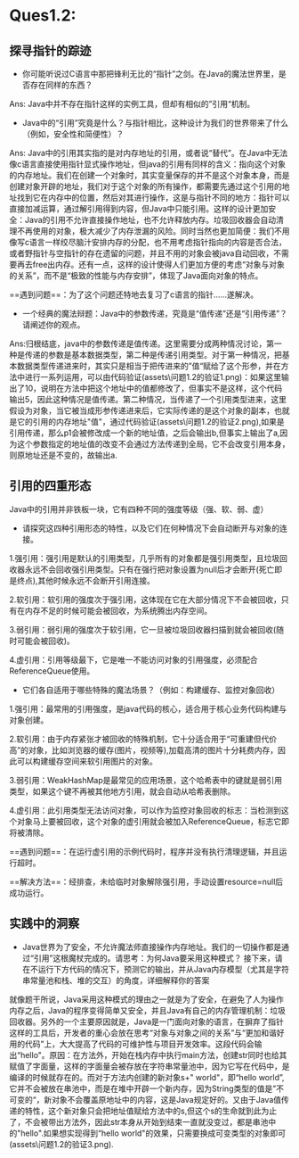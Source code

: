 # Ques1.2:

## 探寻指针的踪迹

- 你可能听说过C语言中那把锋利无比的“指针”之剑。在Java的魔法世界里，是否存在同样的东西？

Ans: Java中并不存在指针这样的实例工具，但却有相似的”引用“机制。

- Java中的“引用”究竟是什么？与指针相比，这种设计为我们的世界带来了什么（例如，安全性和简便性）？

Ans: Java中的引用其实指的是对内存地址的引用，或者说“替代”。在Java中无法像c语言直接使用指针显式操作地址，但java的引用有同样的含义：指向这个对象的内存地址。我们在创建一个对象时，其实变量保存的并不是这个对象本身，而是创建对象开辟的地址，我们对于这个对象的所有操作，都需要先通过这个引用的地址找到它在内存中的位置，然后对其进行操作，这是与指针不同的地方：指针可以直接加减运算，通过解引用得到内容，但Java中只能引用。这样的设计更加安全：Java的引用不允许直接操作地址，也不允许释放内存。垃圾回收器会自动清理不再使用的对象，极大减少了内存泄漏的风险。同时当然也更加简便：我们不用像写c语言一样绞尽脑汁安排内存的分配，也不用考虑指针指向的内容是否合法，或者野指针与空指针的存在遗留的问题，并且不用的对象会被java自动回收，不需要再去free出内存。还有一点，这样的设计使得人们更加方便的考虑“对象与对象的关系”，而不是“极致的性能与内存安排”，体现了Java面向对象的特点。

==遇到问题==：为了这个问题还特地去复习了c语言的指针......遂解决。

-  一个经典的魔法辩题：Java中的参数传递，究竟是“值传递”还是“引用传递”？请阐述你的观点。

Ans:归根结底，java中的参数传递是值传递。这里需要分成两种情况讨论，第一种是传递的参数是基本数据类型，第二种是传递引用类型。对于第一种情况，把基本数据类型传递进来时，其实只是相当于把传进来的”值“赋给了这个形参，并在方法中进行一系列运用，可以由代码验证(assets\问题1.2的验证1.png)：如果这里输出了10，说明在方法中把这个地址中的值都修改了，但事实不是这样，这个代码输出5，因此这种情况是值传递。第二种情况，当传递了一个引用类型进来，这里假设为对象，当它被当成形参传递进来后，它实际传递的是这个对象的副本，也就是它的引用的内存地址"值"，通过代码验证(assets\问题1.2的验证2.png),如果是引用传递，那么p1会被修改成一个新的地址值，之后会输出b,但事实上输出了a,因为这个参数指定的地址值的改变不会通过方法传递到全局，它不会改变引用本身，则原地址还是不变的，故输出a.

## 引用的四重形态

Java中的引用并非铁板一块，它有四种不同的强度等级（强、软、弱、虚）

- 请探究这四种引用形态的特性，以及它们在何种情况下会自动断开与对象的连接。

1.强引用：强引用是默认的引用类型，几乎所有的对象都是强引用类型，且垃圾回收器永远不会回收强引用类型。只有在强行把对象设置为null后才会断开(死亡即是终点),其他时候永远不会断开引用连接。

2.软引用：软引用的强度次于强引用，这体现在它在大部分情况下不会被回收，只有在内存不足的时候可能会被回收，为系统腾出内存空间。

3.弱引用：弱引用的强度次于软引用，它一旦被垃圾回收器扫描到就会被回收(随时可能会被回收)。

4.虚引用：引用等级最下，它是唯一不能访问对象的引用强度，必须配合ReferenceQueue使用。

- 它们各自适用于哪些特殊的魔法场景？（例如：构建缓存、监控对象回收）

1.强引用：最常用的引用强度，是java代码的核心，适合用于核心业务代码构建与对象创建。

2.软引用：由于内存紧张才被回收的特殊机制，它十分适合用于“可重建但代价高”的对象，比如浏览器的缓存(图片，视频等),加载高清的图片十分耗费内存，因此可以构建缓存空间来软引用图片的对象。

3.弱引用：WeakHashMap是最常见的应用场景，这个哈希表中的键就是弱引用类型，如果这个键不再被其他地方引用，就会自动从哈希表删除。

4.虚引用：此引用类型无法访问对象，可以作为监控对象回收的标志：当检测到这个对象马上要被回收，这个对象的虚引用就会被加入ReferenceQueue，标志它即将被清除。

==遇到问题==：在运行虚引用的示例代码时，程序并没有执行清理逻辑，并且运行超时。

==解决方法==：经排查，未给临时对象解除强引用，手动设置resource=null后成功运行。

## 实践中的洞察

- Java世界为了安全，不允许魔法师直接操作内存地址。我们的一切操作都是通过“引用”这根魔杖完成的。请思考：为何Java要采用这种模式？ 接下来，请在不运行下方代码的情况下，预测它的输出，并从Java内存模型（尤其是字符串常量池和栈、堆的交互）的角度，详细解释你的答案

就像题干所说，Java采用这种模式的理由之一就是为了安全，在避免了人为操作内存之后，Java的程序变得简单又安全，并且Java有自己的内存管理机制：垃圾回收器。另外的一个主要原因就是，Java是一门面向对象的语言，在摒弃了指针这样的工具后，开发者的重心会放在思考“对象与对象之间的关系”与“更加和谐好用的代码”上，大大提高了代码的可维护性与项目开发效率。这段代码会输出“hello"。原因：在方法外，开始在栈内存中执行main方法，创建str同时也给其赋值了字面量，这样的字面量会被存放在字符串常量池中，因为它写在代码中，是编译的时候就存在的。而对于方法内创建的新对象s+" world"，即“hello world”,它并不会被放在串池中，而是在堆中开辟一个新内存，因为String类型的值是”不可变的“，新对象不会覆盖原地址中的内容，这是Java规定好的。又由于Java值传递的特性，这个新对象只会把地址值赋给方法中的s,但这个s的生命就到此为止了，不会被带出方法外，因此str本身从开始到结束一直就没变过，都是串池中的"hello".如果想实现得到“hello world"的效果，只需要换成可变类型的对象即可(assets\问题1.2的验证3.png).